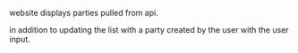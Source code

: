website displays parties pulled from api.

in addition to updating the list with a party created by the user with the user input.